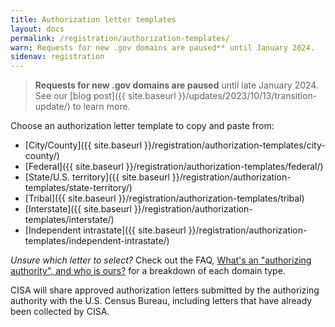 ```yaml
---
title: Authorization letter templates
layout: docs
permalink: /registration/authorization-templates/
warn: Requests for new .gov domains are paused** until January 2024.
sidenav: registration
---
```


> **Requests for new .gov domains are paused** until late January 2024. See our [blog post]({{ site.baseurl }}/updates/2023/10/13/transition-update/) to learn more.

Choose an authorization letter template to copy and paste from:

* [City/County]({{ site.baseurl }}/registration/authorization-templates/city-county/)
* [Federal]({{ site.baseurl }}/registration/authorization-templates/federal/)
* [State/U.S. territory]({{ site.baseurl }}/registration/authorization-templates/state-territory/)
* [Tribal]({{ site.baseurl }}/registration/authorization-templates/tribal)
* [Interstate]({{ site.baseurl }}/registration/authorization-templates/interstate/)
* [Independent intrastate]({{ site.baseurl }}/registration/authorization-templates/independent-intrastate/)

*Unsure which letter to select?* Check out the FAQ, [What's an "authorizing authority", and who is ours?]({{site.basurl}}/help/#whats-an-authorizing-authority-and-who-is-ours) for a breakdown of each domain type.

CISA will share approved authorization letters submitted by the authorizing authority with the U.S. Census Bureau, including letters that have already been collected by CISA.
